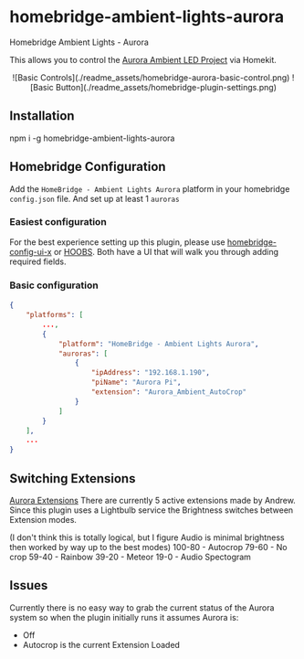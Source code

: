 # homebridge-ambient-lights-aurora
Homebridge Ambient Lights - Aurora

This allows you to control the [Aurora Ambient LED Project](https://github.com/AndrewMohawk/Aurora) via Homekit.

<p align="center">
![Basic Controls](./readme_assets/homebridge-aurora-basic-control.png)
![Basic Button](./readme_assets/homebridge-plugin-settings.png)
</p>

## Installation
npm i -g homebridge-ambient-lights-aurora

## Homebridge Configuration

Add the `HomeBridge - Ambient Lights Aurora` platform in your homebridge `config.json` file.  And set up at least 1 `auroras`

### Easiest configuration
For the best experience setting up this plugin, please use [homebridge-config-ui-x](https://www.npmjs.com/package/homebridge-config-ui-x) or [HOOBS](https://hoobs.org/).  Both have a UI that will walk you through adding required fields.

### Basic configuration
```json
{
    "platforms": [
        ...,
        {
            "platform": "HomeBridge - Ambient Lights Aurora",
            "auroras": [
                {
                    "ipAddress": "192.168.1.190",
                    "piName": "Aurora Pi",
                    "extension": "Aurora_Ambient_AutoCrop"
                }
            ]
        }
    ],
    ...
}
```

## Switching Extensions

[Aurora Extensions](https://github.com/AndrewMohawk/Aurora/tree/master/extensions)
There are currently 5 active extensions made by Andrew.  Since this plugin uses a Lightbulb service the Brightness switches between Extension modes.

(I don't think this is totally logical, but I figure Audio is minimal brightness then worked by way up to the best modes)
100-80 - Autocrop
79-60  - No crop
59-40  - Rainbow
39-20  - Meteor
19-0   - Audio Spectogram

## Issues

Currently there is no easy way to grab the current status of the Aurora system so when the plugin initially runs it assumes Aurora is:

- Off
- Autocrop is the current Extension Loaded